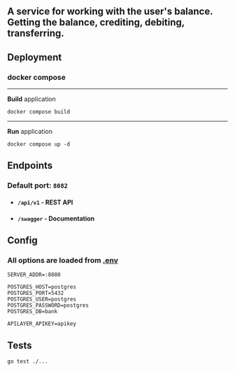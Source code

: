 ## A service for working with the user's balance. Getting the balance, crediting, debiting, transferring.

## Deployment

### docker compose

---

**Build** application

```shell
docker compose build
```

---

**Run** application

```shell
docker compose up -d
```

## Endpoints

### Default port: `8082`

- #### `/api/v1` - REST API
- #### `/swagger` - Documentation

## Config

### All options are loaded from **[.env](.env)**

```dotenv
SERVER_ADDR=:8080

POSTGRES_HOST=postgres
POSTGRES_PORT=5432
POSTGRES_USER=postgres
POSTGRES_PASSWORD=postgres
POSTGRES_DB=bank

APILAYER_APIKEY=apikey
```

## Tests

```
go test ./...
```
